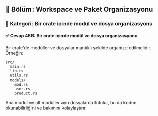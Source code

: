 ## 📘 Bölüm: Workspace ve Paket Organizasyonu
### 🔹 Kategori: Bir crate içinde modül ve dosya organizasyonu
#### ✅ Cevap 466: Bir crate içinde modül ve dosya organizasyonu

Bir crate'de modüller ve dosyalar mantıklı şekilde organize edilmelidir. Örneğin:

```
src/
  main.rs
  lib.rs
  utils.rs
  models/
    mod.rs
    user.rs
    product.rs
```

Ana modül ve alt modüller ayrı dosyalarda tutulur, bu da kodun okunabilirliğini ve bakımını kolaylaştırır.
